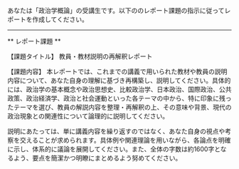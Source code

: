 あなたは「政治学概論」の受講生です。以下ののレポート課題の指示に従ってレポートを作成してください。

---------------------------------------
** レポート課題 **

【課題タイトル】
教員・教材説明の再解釈レポート

【課題内容】
本レポートでは、これまでの講義で用いられた教材や教員の説明内容について、あなた自身の理解に基づき再構築し、説明してください。具体的には、政治学の基本概念や政治思想史、比較政治学、日本政治、国際政治、公共政策、政治経済学、政治と社会運動といった各テーマの中から、特に印象に残ったテーマを選び、教員の解説内容を整理・再解釈の上、その意味や背景、現代の政治現象との関連性について論理的に説明してください。

説明にあたっては、単に講義内容を繰り返すのではなく、あなた自身の視点や考察を交えることが求められます。具体例や関連理論を用いながら、各論点を明確に示し、体系的に議論を展開してください。また、全体の字数は約1600字となるよう、要点を簡潔かつ明瞭にまとめるよう努めてください。